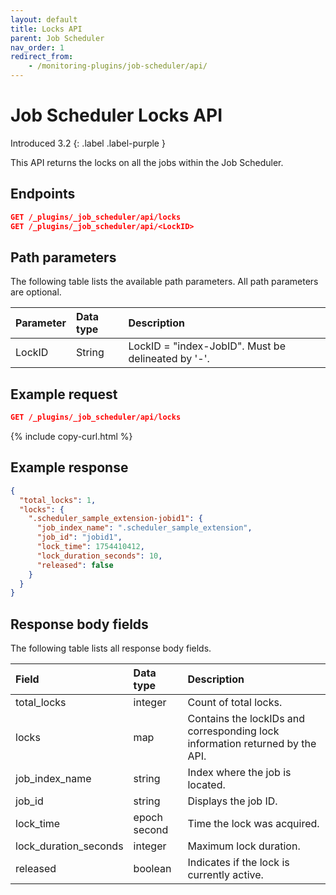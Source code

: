 ```yaml
---
layout: default
title: Locks API
parent: Job Scheduler
nav_order: 1
redirect_from:
    - /monitoring-plugins/job-scheduler/api/
---
```


# Job Scheduler Locks API 
Introduced 3.2
{: .label .label-purple }

This API returns the locks on all the jobs within the Job Scheduler.

## Endpoints

```json
GET /_plugins/_job_scheduler/api/locks
GET /_plugins/_job_scheduler/api/<LockID>
```

## Path parameters

The following table lists the available path parameters. All path parameters are optional.

| Parameter | Data type | Description |
| :--- | :--- | :--- |
| LockID | String | LockID = "index-JobID". Must be delineated by '-'. |

## Example request

```json
GET /_plugins/_job_scheduler/api/locks
```
{% include copy-curl.html %}

## Example response

```json
{
  "total_locks": 1,
  "locks": {
    ".scheduler_sample_extension-jobid1": {
      "job_index_name": ".scheduler_sample_extension",
      "job_id": "jobid1",
      "lock_time": 1754410412,
      "lock_duration_seconds": 10,
      "released": false
    }
  }
}
```

## Response body fields

The following table lists all response body fields.

| Field | Data type | Description |
| :--- | :--- | :--- |
| total_locks | integer | Count of total locks. |
| locks | map | Contains the lockIDs and corresponding lock information returned by the API. |
| job_index_name | string | Index where the job is located. |
| job_id | string | Displays the job ID. |
| lock_time | epoch second | Time the lock was acquired. |
| lock_duration_seconds | integer | Maximum lock duration. |
| released | boolean | Indicates if the lock is currently active. |